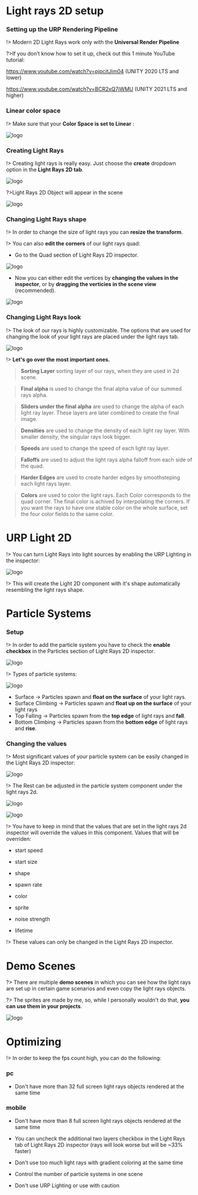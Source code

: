 
# Light rays 2D setup 

### Setting up the URP Rendering Pipeline

!> Modern 2D Light Rays work only with the **Universal Render Pipeline** 

?>If you don’t know how to set it up, check out this 1 minute YouTube tutorial:

https://www.youtube.com/watch?v=pjpcitJim04 (UNITY 2020 LTS and lower)

https://www.youtube.com/watch?v=BCR2xQ7jWMU (UNITY 2021 LTS and higher)

### Linear color space

!> Make sure that your **Color Space is set to Linear** : 

![logo](images/1.png ':size=600')

### Creating Light Rays

!> Creating light rays is really easy. Just choose the **create** dropdown option in the **Light Rays 2D tab**. 

![logo](images/2.png ':size=600')

?>Light Rays 2D Object will appear in the scene

![logo](images/3.png ':size=600')


### Changing Light Rays shape

!> In order to change the size of light rays you can **resize the transform**.

!> You can also **edit the corners** of our light rays quad: 

* Go to the Quad section of Light Rays 2D inspector.

![logo](images/4.png ':size=600')

* Now you can either edit the vertices by **changing the values in the inspector**, or by **dragging the verticies in the scene view** (recommended).

![logo](images/5.png ':size=600')

### Changing Light Rays look

!> The look of our rays is highly customizable. The options that are used for changing the look of your light rays are placed under the light rays tab.

![logo](images/6.png ':size=600')

!> **Let's go over the most important ones.**

> **Sorting Layer** sorting layer of our rays, when they are used in 2d scene.

> **Final alpha** is used to change the final alpha value of our summed rays alpha.

> **Sliders under the final alpha** are used to change the alpha of each light ray layer. These layers are later combined to create the final image.

> **Densities** are used to change the density of each light ray layer. With smaller density, the singular rays look bigger. 

> **Speeds** are used to change the speed of each light ray layer.

> **Falloffs** are used to adjust the light rays alpha falloff from each side of the quad. 

> **Harder Edges** are used to create harder edges by smoothsteping each light rays layer.

> **Colors** are used to color the light rays. Each Color corresponds to the quad corner. The final color is achived by interpolating the corners. If you want the rays to have one stable color on the whole surface, set the four color fields to the same color.

# URP Light 2D 

!> You can turn Light Rays into light sources by enabling the URP Lighting in the inspector:

![logo](images/8.png ':size=600')

!> This will create the Light 2D component with it's shape automatically resembling the light rays shape.

# Particle Systems

### Setup

!> In order to add the particle system you have to check the **enable checkbox** in the Particles section of Light Rays 2D inspector.

![logo](images/9.png ':size=600')

!> Types of particle systems:

![logo](images/10.png ':size=600')

* Surface -> Particles spawn and **float on the surface** of your light rays. 
* Surface Climbing -> Particles spawn and **float up on the surface** of your light rays 
* Top Falling -> Particles spawn from the **top edge** of light rays and **fall**.
* Bottom Climbing -> Particles spawn from the **bottom edge** of light rays and **rise**.

### Changing the values

!> Most significant values of your particle system can be easily changed in the Light Rays 2D inspector:

![logo](images/11.png ':size=600')

!> The Rest can be adjusted in the particle system component under the light rays 2d. 

![logo](images/12.png ':size=600')

![logo](images/13.png ':size=600')

!> You have to keep in mind that the values that are set in the light rays 2d inspector will override the values in this component. Values that will be overriden:

* start speed

* start size

* shape

* spawn rate

* color

* sprite

* noise strength

* lifetime

!> These values can only be changed in the Light Rays 2D inspector.

# Demo Scenes

?> There are multiple **demo scenes** in which you can see how the light rays are set up in certain game scenarios and even copy the light rays objects.

?> The sprites are made by me, so, while I personally wouldn't do that, **you can use them in your projects**.

![logo](images/7.png ':size=1200')

# Optimizing

!> In order to keep the fps count high, you can do the following:

### pc

- Don't have more than 32 full screen light rays objects rendered at the same time

### mobile 

- Don't have more than 8 full screen light rays objects rendered at the same time

- You can uncheck the additional two layers checkbox in the Light Rays tab of Light Rays 2D inspector (rays will look worse but will be ~33% faster)

- Don't use too much light rays with gradient coloring at the same time 

- Control the number of particle systems in one scene

- Don't use URP Lighting or use with caution